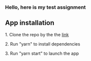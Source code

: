 ### Hello, here is my test assignment

## App installation

<p>1. Clone the repo by the the <a href="https://github.com/AnnaSviatelyk/test-task.git">link</a></p>
<p>2. Run "yarn" to install dependencies</p>
<p>3. Run "yarn start" to launch the app</p>
